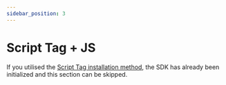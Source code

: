 ```yaml
---
sidebar_position: 3
---
```


# Script Tag + JS

If you utilised the [Script Tag installation method](/installation/installation-script), the SDK has already been initialized and this section can be skipped.
